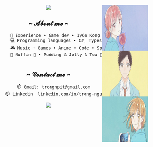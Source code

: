 <div align="center">
<!-- <img src="https://github.com/innng/innng/assets/26755058/5e0ce0fb-c544-4f8c-a307-5849165746d0" height ="450"  width="30%" align="right" /> -->
<img src="https://github.com/trongnguyen2801/trongnguyen2801/blob/8a31dd01297bdb8aade230d1fff805ba7262fac2/Ao%20no%20Hako.jpeg" height ="450"  width="30%" align="right" />
<img src= "https://readme-typing-svg.demolab.com?font=Sixtyfour+Convergence&size=15&duration=2000&pause=200&center=true&multiline=true&width=500&lines=Hello+Hello;I'm+a+game+developer+with+Unity" />
<div>
  
<h2 align="center"> ~ 𝓐𝓫𝓸𝓾𝓽 𝓶𝓮 ~ </h2>
<div align="center">
  <pre>
      💼 Experience • Game dev • 1y6m Kong Software, 6m Freelancer
      💻 Programming languages • C#, Typescript, Javascript
      🎮 Music • Games • Anime • Code • Sport
      🐾 Muffin 🐰 • Pudding & Jelly & Tea 🐤🐥
  </pre>
    </div>
<div align="center">
  <h2 align="center"> ~ 𝓒𝓸𝓷𝓽𝓪𝓬𝓽 𝓶𝓮 ~ </h2>
  <pre>
    📫 Gmail: trongnpit@gmail.com
    📫 Linkedin: linkedin.com/in/trọng-nguyễn-7a052a270
</pre>
  </div>

<img src="https://raw.githubusercontent.com/innng/innng/master/assets/kyubey.gif" weight = "500" height="40" />
<br><br>

<!--
  <div style="display: flex; width: 100%;">
    <div style="width: 75%; background-color: lightblue; padding: 20px; align="center"">
      <img src="https://i.pinimg.com/originals/8d/4b/77/8d4b77c44b7a68c0fd609411e2c0ec3c.gif" />
    </div>
    <div style="width: 25%; background-color: lightgreen; padding: 20px;">
  </div>
-->
